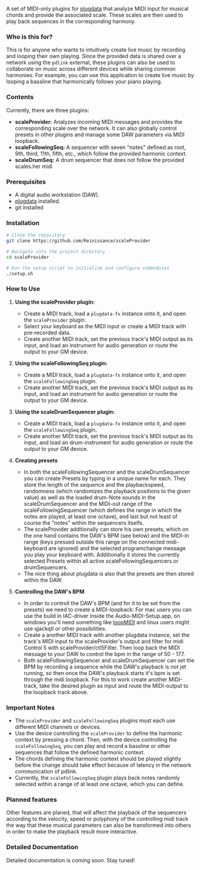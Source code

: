A set of MIDI-only plugins for [plugdata](https://plugdata.org/) that analyze MIDI input for musical chords and provide the associated scale. These scales are then used to play back sequences in the corresponding harmony.

### Who is this for?

This is for anyone who wants to intuitively create live music by recording and looping their own playing. Since the provided data is shared over a network using the `pdlink` external, these plugins can also be used to collaborate on music across different devices while sharing common harmonies. For example, you can use this application to create live music by looping a bassline that harmonically follows your piano playing.

### Contents

Currently, there are three plugins:

- **scaleProvider:** Analyzes incoming MIDI messages and provides the corresponding scale over the network. It can also globally control presets in other plugins and manage some DAW parameters via MIDI loopback.
- **scaleFollowingSeq:** A sequencer with seven "notes" defined as root, 9th, third, 11th, fifth, etc., which follow the provided harmonic context.
- **scaleDrumSeq:** A drum sequencer that does not follow the provided scales.her midi

### Prerequisites

- A digital audio workstation (DAW).
- [plugdata](https://plugdata.org/download.html) installed.
- git installed

### Installation

```bash
# Clone the repository
git clone https://github.com/Reinissance/scaleProvider

# Navigate into the project directory
cd scaleProvider

# Run the setup script to initialize and configure submodules
./setup.sh
```

### How to Use

1. **Using the scaleProvider plugin:**
    - Create a MIDI track, load a `plugdata-fx` instance onto it, and open the `scaleProvider` plugin.
    - Select your keyboard as the MIDI input or create a MIDI track with pre-recorded data.
    - Create another MIDI track, set the previous track's MIDI output as its input, and load an instrument for audio generation or route the output to your GM device.

2. **Using the scaleFollowingSeq plugin:**
    - Create a MIDI track, load a `plugdata-fx` instance onto it, and open the `scaleFollowingSeq` plugin.
    - Create another MIDI track, set the previous track's MIDI output as its input, and load an instrument for audio generation or route the output to your GM device.

3. **Using the scaleDrumSequencer plugin:**
    - Create a MIDI track, load a `plugdata-fx` instance onto it, and open the `scaleFollowingSeq` plugin.
    - Create another MIDI track, set the previous track's MIDI output as its input, and load an drum-instrument for audio generation or route the output to your GM device.

4. **Creating presets**
    - In both the scaleFollowingSequencer and the scaleDrumSequencer you can create Presets by typing in a unique name for each. They store the length of the sequence and the playbackspeed, randomness (which randomizes the playback positions to the given value) as well as the loaded drum-Note sounds in the scaleDrumSequencer and the MIDI-out range of the scaleFollowingSequencer (which defines the range in which the notes are played, at least one octave), and last but not least of course the "notes" within the sequencers itselfs.
    - The scaleProvider additionally can store his own presets, which on the one hand contains the DAW's BPM (see below) and the MIDI-in range (keys pressed outside this range on the connected midi-keyboard are ignored) and the selected programchange message you play your keyboard with. Additionally it stores the currently selected Presets within all active scaleFollowingSequencers or drumSequencers.
    - The nice thing about plugdata is also that the presets are then stored within the DAW.

5. **Controlling the DAW's BPM**
    - In order to controll the DAW's BPM (and for it to be set from the presets) we need to create a MIDI-loopback: For mac users you can use the build in IAC-driver inside the Audio-MIDI-Setup.app, on windows you'll need something like [loopMIDI](https://www.tobias-erichsen.de/software/loopmidi.html) and linux users might use qjackqtl or other possibilities.
    - Create a another MIDI track with another plugdata instance, set the track's MIDI input to the scaleProvider's output and filter for midi Control 5 with scaleProvider/ctl5Filter. Then loop back the MIDI message to your DAW to control the bpm in the range of 50 - 177.
    - Both scaleFollowingSequencer and scaleDrumSequencer can set the BPM by recording a sequence while the DAW's playback is not jet running, so then once the DAW's playback starts it's bpm is set through the midi loopback. For this to work create another MIDI-track, take the desired plugin as input and route the MIDI-output to the loopback track above.

### Important Notes

- The `scaleProvider` and `scaleFollowingSeq` plugins must each use different MIDI channels or devices.
- Use the device controlling the `scaleProvider` to define the harmonic context by pressing a chord. Then, with the device controlling the `scaleFollowingSeq`, you can play and record a bassline or other sequences that follow the defined harmonic context.
- The chords defining the harmonic context should be played slightly before the change should take effect because of latency in the network communication of pdlink.
- Currently, the `scaleFollowingSeq` plugin plays back notes randomly selected within a range of at least one octave, which you can define.

### Planned features

Other features are planed, that will affect the playback of the sequencers according to the velocity, speed or polyphony of the controlling midi track the way that these musical parameters can also be transformed into others in order to make the playback result more interactive.

### Detailed Documentation

Detailed documentation is coming soon. Stay tuned!
